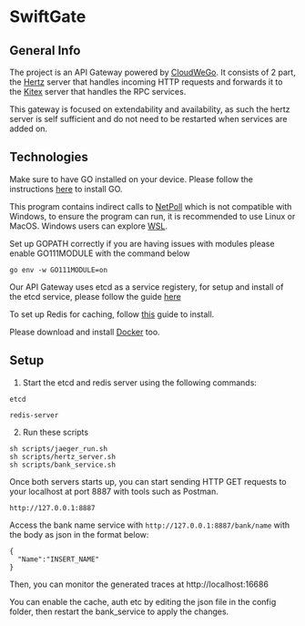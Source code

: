 # SwiftGate

## General Info

The project is an API Gateway powered by [CloudWeGo](https://github.com/cloudwego). It consists of 2 part, the [Hertz](https://github.com/cloudwego/hertz) server that handles incoming HTTP requests and forwards it to the [Kitex](https://github.com/cloudwego/kitex) server that handles the RPC services.

This gateway is focused on extendability and availability, as such the hertz server is self sufficient and do not need to be restarted when services are added on.

## Technologies

Make sure to have GO installed on your device. Please follow the instructions [here](https://go.dev/doc/install) to install GO.

This program contains indirect calls to [NetPoll](https://github.com/cloudwego/netpoll) which is not compatible with Windows, to ensure the program can run, it is recommended to use Linux or MacOS. Windows users can explore [WSL](https://learn.microsoft.com/en-us/windows/wsl/install).

Set up GOPATH correctly if you are having issues with modules please enable GO111MODULE with the command below

```
go env -w GO111MODULE=on
```

Our API Gateway uses etcd as a service registery, for setup and install of the etcd service, please follow the guide [here](https://github.com/etcd-io/etcd/releases)


To set up Redis for caching, follow [this](https://redis.io/docs/getting-started/installation/) guide to install.

Please download and install [Docker](https://docs.docker.com/desktop/) too. 


## Setup

1. Start the etcd and redis server using the following commands:

```
etcd
```

```
redis-server
````


2. Run these scripts

```
sh scripts/jaeger_run.sh
sh scripts/hertz_server.sh
sh scripts/bank_service.sh
```

Once both servers starts up, you can start sending HTTP GET requests to your localhost at port 8887 with tools such as Postman.

```
http://127.0.0.1:8887
```

Access the bank name service with `http://127.0.0.1:8887/bank/name` with the body as json in the format below:

```
{
  "Name":"INSERT_NAME"
}
```

Then, you can monitor the generated traces at http://localhost:16686

You can enable the cache, auth etc by editing the json file in the config folder, then restart the bank_service to apply the changes.

